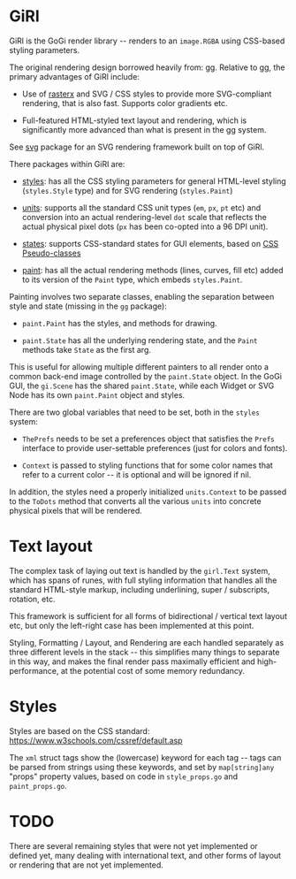 # GiRl 

GiRl is the GoGi render library -- renders to an `image.RGBA` using CSS-based styling parameters.

The original rendering design borrowed heavily from: [gg](https://github.com/fogleman/gg).  Relative to gg, the primary advantages of GiRl include:

* Use of [rasterx](https://github.com/srwiley/rasterx) and SVG / CSS styles to provide more SVG-compliant rendering, that is also fast.  Supports color gradients etc.

* Full-featured HTML-styled text layout and rendering, which is significantly more advanced than what is present in the gg system.

See [svg](https://github.com/goki/svg) package for an SVG rendering framework built on top of GiRl.

There packages within GiRl are:

* [styles](styles): has all the CSS styling parameters for general HTML-level styling (`styles.Style` type) and for SVG rendering (`styles.Paint`)

* [units](units): supports all the standard CSS unit types (`em`, `px`, `pt` etc) and conversion into an actual rendering-level `dot` scale that reflects the actual physical pixel dots (`px` has been co-opted into a 96 DPI unit).

* [states](states): supports CSS-standard states for GUI elements, based on [CSS Pseudo-classes](https://developer.mozilla.org/en-US/docs/Web/CSS/Pseudo-classes)

* [paint](paint): has all the actual rendering methods (lines, curves, fill etc) added to its version of the `Paint` type, which embeds `styles.Paint`.

Painting involves two separate classes, enabling the separation between style and state (missing in the `gg` package):

* `paint.Paint` has the styles, and methods for drawing.

* `paint.State` has all the underlying rendering state, and the `Paint` methods take `State` as the first arg.

This is useful for allowing multiple different painters to all render onto a common back-end image controlled by the `paint.State` object.  In the GoGi GUI, the `gi.Scene` has the shared `paint.State`, while each Widget or SVG Node has its own `paint.Paint` object and styles.

There are two global variables that need to be set, both in the `styles` system: 

* `ThePrefs` needs to be set a preferences object that satisfies the `Prefs` interface to provide user-settable preferences (just for colors and fonts).

* `Context` is passed to styling functions that for some color names that refer to a current color -- it is optional and will be ignored if nil.

In addition, the styles need a properly initialized `units.Context` to be passed to the `ToDots` method that converts all the various `units` into concrete physical pixels that will be rendered.

# Text layout

The complex task of laying out text is handled by the `girl.Text` system, which has spans of runes, with full styling information that handles all the standard HTML-style markup, including underlining, super / subscripts, rotation, etc.

This framework is sufficient for all forms of bidirectional / vertical text layout etc, but only the left-right case has been implemented at this point.

Styling, Formatting / Layout, and Rendering are each handled separately as three different levels in the stack -- this simplifies many things to separate in this way, and makes the final render pass maximally efficient and high-performance, at the potential cost of some memory redundancy.


# Styles

Styles are based on the CSS standard: https://www.w3schools.com/cssref/default.asp

The `xml` struct tags show the (lowercase) keyword for each tag -- tags can be parsed from strings using these keywords, and set by `map[string]any` "props" property values, based on code in `style_props.go` and `paint_props.go`.

# TODO

There are several remaining styles that were not yet implemented or defined yet, many dealing with international text, and other forms of layout or rendering that are not yet implemented.

